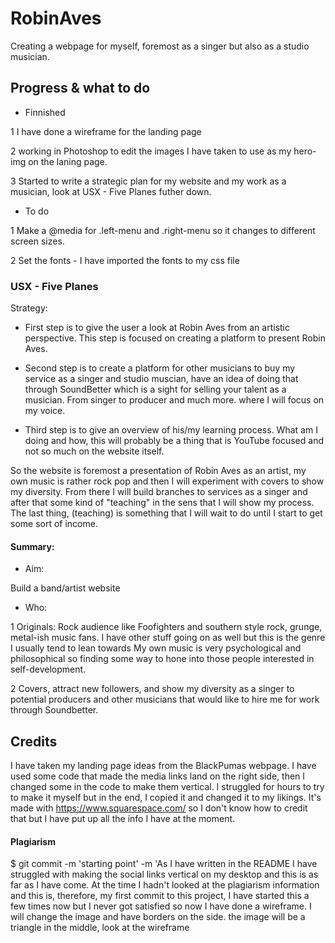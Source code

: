 # RobinAves

Creating a webpage for myself, foremost as a singer but also as a studio musician.

## Progress & what to do 
* Finnished


1 I have done a wireframe for the landing page 

2 working in Photoshop to edit the images I have taken to use as my hero-img on the laning page.

3 Started to write a strategic plan for my website and my work as a musician, look at USX - Five Planes futher down.

* To do


1 Make a @media for .left-menu and .right-menu so it changes to different screen sizes.

2 Set the fonts - I have imported the fonts to my css file

### USX - Five Planes
Strategy:
* First step is to give the user a look at Robin Aves from an artistic perspective. This step is focused on creating a platform to present Robin Aves.

* Second step is to create a platform for other musicians to buy my service as a singer and studio muscian, have an idea of doing that through SoundBetter which is a sight for selling your talent as a musician. From singer to producer and much more. where I will focus on my voice. 

* Third step is to give an overview of his/my learning process. What am I doing and how, this will probably be a thing that is YouTube focused and not so much on the website itself.


So the website is foremost a presentation of Robin Aves as an artist, my own music is rather rock pop and then I will experiment with covers to show my diversity. From there I will build branches to services as a singer and after that some kind of "teaching" in the sens that I will show my process. The last thing, (teaching) is something that I will wait to do until I start to get some sort of income.

#### Summary:
* Aim:


Build a band/artist website

* Who:

1 Originals: Rock audience like Foofighters and southern style rock, grunge, metal-ish music fans. I have other stuff going on as well but this is the genre I usually tend to lean towards
My own music is very psychological and philosophical so finding some way to hone into those people interested in self-development.

2 Covers, attract new followers, and show my diversity as a singer to potential producers and other musicians that would like to hire me for work through Soundbetter.

## Credits
I have taken my landing page ideas from the BlackPumas webpage.
I have used some code that made the media links land on the right side, then I changed some in the code to make them vertical.
I struggled for hours to try to make it myself but in the end, I copied it and changed it to my likings.
It's made with https://www.squarespace.com/ so I don't know how to credit that but I have put up all the info I have at the moment.

#### Plagiarism

$ git commit -m 'starting point' -m 'As I have written in the README I have struggled with making the social links vertical on my desktop and this is as far as I have come. At the time I hadn't looked at the plagiarism information and this is, therefore, my first commit to this project, I have started this a few times now but I never got satisfied so now I have done a wireframe. I will change the image and have borders on the side. the image will be a triangle in the middle, look at the wireframe
